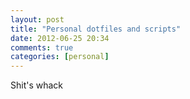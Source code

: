 ```yaml
---
layout: post
title: "Personal dotfiles and scripts"
date: 2012-06-25 20:34
comments: true
categories: [personal]
---
```


Shit's whack
